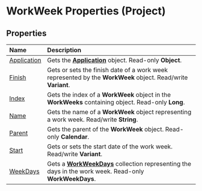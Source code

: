 
# WorkWeek Properties (Project)

## Properties



|**Name**|**Description**|
|:-----|:-----|
|[Application](73acae3e-5376-c4a9-cf64-1fa06341ee6a.md)|Gets the  **[Application](8eb91712-7784-a102-38c0-19bb056c27e9.md)** object. Read-only **Object**.|
|[Finish](d66fac85-0644-4f7d-445f-c4712aee6dbe.md)|Gets or sets the finish date of a work week represented by the **WorkWeek** object. Read/write **Variant**.|
|[Index](ad73f3b3-64a4-2d17-d0ff-37fc0c098381.md)|Gets the index of a  **WorkWeek** object in the **WorkWeeks** containing object. Read-only **Long**.|
|[Name](88d6acfe-08a2-38cd-5e1d-b3ba243ac21f.md)|Gets the name of a  **WorkWeek** object representing a work week. Read/write **String**.|
|[Parent](ae4ce80c-7800-4ade-4d80-6710dfc38a4c.md)|Gets the parent of the  **WorkWeek** object. Read-only **Calendar**.|
|[Start](f6c56b53-c99b-6915-40fb-f975b8662d68.md)|Gets or sets the start date of the work week. Read/write  **Variant**.|
|[WeekDays](6348f47c-5d15-0bd9-cd50-de70a66c7674.md)|Gets a  **[WorkWeekDays](060e541f-f709-65dd-c955-5d04c1554373.md)** collection representing the days in the work week. Read-only **WorkWeekDays**.|
